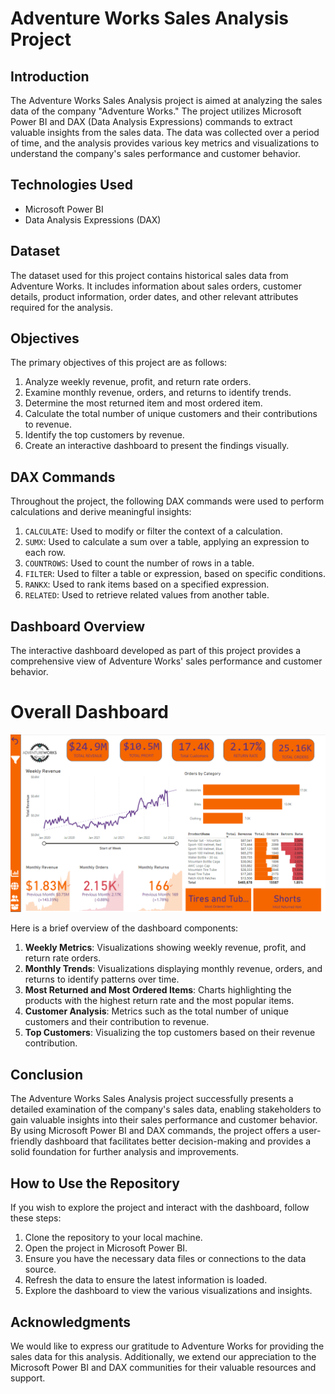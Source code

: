 # Adventure Works Sales Analysis Project

## Introduction

The Adventure Works Sales Analysis project is aimed at analyzing the sales data of the company "Adventure Works." The project utilizes Microsoft Power BI and DAX (Data Analysis Expressions) commands to extract valuable insights from the sales data. The data was collected over a period of time, and the analysis provides various key metrics and visualizations to understand the company's sales performance and customer behavior.

## Technologies Used

- Microsoft Power BI
- Data Analysis Expressions (DAX)

## Dataset

The dataset used for this project contains historical sales data from Adventure Works. It includes information about sales orders, customer details, product information, order dates, and other relevant attributes required for the analysis.

## Objectives

The primary objectives of this project are as follows:

1. Analyze weekly revenue, profit, and return rate orders.
2. Examine monthly revenue, orders, and returns to identify trends.
3. Determine the most returned item and most ordered item.
4. Calculate the total number of unique customers and their contributions to revenue.
5. Identify the top customers by revenue.
6. Create an interactive dashboard to present the findings visually.

## DAX Commands

Throughout the project, the following DAX commands were used to perform calculations and derive meaningful insights:

1. `CALCULATE`: Used to modify or filter the context of a calculation.
2. `SUMX`: Used to calculate a sum over a table, applying an expression to each row.
3. `COUNTROWS`: Used to count the number of rows in a table.
4. `FILTER`: Used to filter a table or expression, based on specific conditions.
5. `RANKX`: Used to rank items based on a specified expression.
6. `RELATED`: Used to retrieve related values from another table.

## Dashboard Overview

The interactive dashboard developed as part of this project provides a comprehensive view of Adventure Works' sales performance and customer behavior.

# Overall Dashboard
![dashboard](img/pq.png)


Here is a brief overview of the dashboard components:

1. **Weekly Metrics**: Visualizations showing weekly revenue, profit, and return rate orders.
2. **Monthly Trends**: Visualizations displaying monthly revenue, orders, and returns to identify patterns over time.
3. **Most Returned and Most Ordered Items**: Charts highlighting the products with the highest return rate and the most popular items.
4. **Customer Analysis**: Metrics such as the total number of unique customers and their contribution to revenue.
5. **Top Customers**: Visualizing the top customers based on their revenue contribution.

## Conclusion

The Adventure Works Sales Analysis project successfully presents a detailed examination of the company's sales data, enabling stakeholders to gain valuable insights into their sales performance and customer behavior. By using Microsoft Power BI and DAX commands, the project offers a user-friendly dashboard that facilitates better decision-making and provides a solid foundation for further analysis and improvements.

## How to Use the Repository

If you wish to explore the project and interact with the dashboard, follow these steps:

1. Clone the repository to your local machine.
2. Open the project in Microsoft Power BI.
3. Ensure you have the necessary data files or connections to the data source.
4. Refresh the data to ensure the latest information is loaded.
5. Explore the dashboard to view the various visualizations and insights.

## Acknowledgments

We would like to express our gratitude to Adventure Works for providing the sales data for this analysis. Additionally, we extend our appreciation to the Microsoft Power BI and DAX communities for their valuable resources and support.
